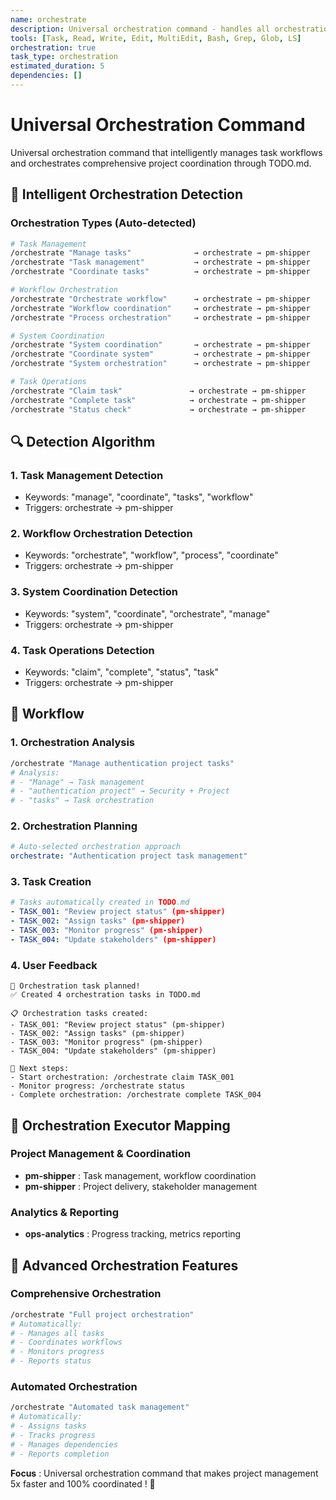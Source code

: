 ```yaml
---
name: orchestrate
description: Universal orchestration command - handles all orchestration scenarios with intelligent workflow detection
tools: [Task, Read, Write, Edit, MultiEdit, Bash, Grep, Glob, LS]
orchestration: true
task_type: orchestration
estimated_duration: 5
dependencies: []
---
```


# Universal Orchestration Command

Universal orchestration command that intelligently manages task workflows and orchestrates comprehensive project coordination through TODO.md.

## 🎯 Intelligent Orchestration Detection

### Orchestration Types (Auto-detected)
```bash
# Task Management
/orchestrate "Manage tasks"              → orchestrate → pm-shipper
/orchestrate "Task management"           → orchestrate → pm-shipper
/orchestrate "Coordinate tasks"          → orchestrate → pm-shipper

# Workflow Orchestration
/orchestrate "Orchestrate workflow"      → orchestrate → pm-shipper
/orchestrate "Workflow coordination"     → orchestrate → pm-shipper
/orchestrate "Process orchestration"     → orchestrate → pm-shipper

# System Coordination
/orchestrate "System coordination"       → orchestrate → pm-shipper
/orchestrate "Coordinate system"         → orchestrate → pm-shipper
/orchestrate "System orchestration"      → orchestrate → pm-shipper

# Task Operations
/orchestrate "Claim task"               → orchestrate → pm-shipper
/orchestrate "Complete task"            → orchestrate → pm-shipper
/orchestrate "Status check"             → orchestrate → pm-shipper
```

## 🔍 Detection Algorithm

### 1. **Task Management Detection**
- Keywords: "manage", "coordinate", "tasks", "workflow"
- Triggers: orchestrate → pm-shipper

### 2. **Workflow Orchestration Detection**
- Keywords: "orchestrate", "workflow", "process", "coordinate"
- Triggers: orchestrate → pm-shipper

### 3. **System Coordination Detection**
- Keywords: "system", "coordinate", "orchestrate", "manage"
- Triggers: orchestrate → pm-shipper

### 4. **Task Operations Detection**
- Keywords: "claim", "complete", "status", "task"
- Triggers: orchestrate → pm-shipper

## 🚀 Workflow

### 1. **Orchestration Analysis**
```bash
/orchestrate "Manage authentication project tasks"
# Analysis:
# - "Manage" → Task management
# - "authentication project" → Security + Project
# - "tasks" → Task orchestration
```

### 2. **Orchestration Planning**
```yaml
# Auto-selected orchestration approach
orchestrate: "Authentication project task management"
```

### 3. **Task Creation**
```yaml
# Tasks automatically created in TODO.md
- TASK_001: "Review project status" (pm-shipper)
- TASK_002: "Assign tasks" (pm-shipper)
- TASK_003: "Monitor progress" (pm-shipper)
- TASK_004: "Update stakeholders" (pm-shipper)
```

### 4. **User Feedback**
```
🎼 Orchestration task planned!
✅ Created 4 orchestration tasks in TODO.md

📋 Orchestration tasks created:
- TASK_001: "Review project status" (pm-shipper)
- TASK_002: "Assign tasks" (pm-shipper)
- TASK_003: "Monitor progress" (pm-shipper)
- TASK_004: "Update stakeholders" (pm-shipper)

🚀 Next steps:
- Start orchestration: /orchestrate claim TASK_001
- Monitor progress: /orchestrate status
- Complete orchestration: /orchestrate complete TASK_004
```

## 🎯 Orchestration Executor Mapping

### Project Management & Coordination
- **pm-shipper** : Task management, workflow coordination
- **pm-shipper** : Project delivery, stakeholder management

### Analytics & Reporting
- **ops-analytics** : Progress tracking, metrics reporting

## 🔧 Advanced Orchestration Features

### **Comprehensive Orchestration**
```bash
/orchestrate "Full project orchestration"
# Automatically:
# - Manages all tasks
# - Coordinates workflows
# - Monitors progress
# - Reports status
```

### **Automated Orchestration**
```bash
/orchestrate "Automated task management"
# Automatically:
# - Assigns tasks
# - Tracks progress
# - Manages dependencies
# - Reports completion
```

**Focus** : Universal orchestration command that makes project management 5x faster and 100% coordinated ! 🎼 
